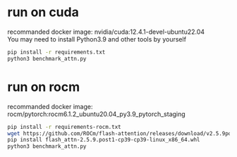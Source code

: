 # run on cuda  

recommanded docker image: nvidia/cuda:12.4.1-devel-ubuntu22.04  
You may need to install Python3.9 and other tools by yourself  

```bash
pip install -r requirements.txt
python3 benchmark_attn.py
```


# run on rocm  

recommanded docker image: rocm/pytorch:rocm6.1.2_ubuntu20.04_py3.9_pytorch_staging  

```bash
pip install -r requirements-rocm.txt
wget https://github.com/ROCm/flash-attention/releases/download/v2.5.9post1-cktile-vllm/flash_attn-2.5.9.post1-cp39-cp39-linux_x86_64.whl
pip install flash_attn-2.5.9.post1-cp39-cp39-linux_x86_64.whl
python3 benchmark_attn.py
```
